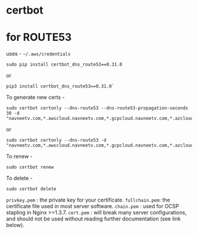 # certbot

# for ROUTE53 

uses - `~/.aws/credentials`

```
sudo pip install certbot_dns_route53==0.31.0
```

or

```
pip3 install certbot_dns_route53==0.31.0`
```

To generate new certs - 

```
sudo certbot certonly --dns-route53 --dns-route53-propagation-seconds 30 -d "navneetv.com,*.awscloud.navneetv.com,*.gcpcloud.navneetv.com,*.azcloud.navneetv.com,*.pks.awscloud.navneetv.com,*.pks.gcpcloud.navneetv.com,*.pks.azcloud.navneetv.com"
```

or

```
sudo certbot certonly --dns-route53 -d "navneetv.com,*.awscloud.navneetv.com,*.gcpcloud.navneetv.com,*.azcloud.navneetv.com,*.pks.awscloud.navneetv.com,*.pks.gcpcloud.navneetv.com,*.pks.azcloud.navneetv.com"
```

To renew - 
```
sudo certbot renew
```

To delete - 
```
sudo certbot delete
```


`privkey.pem`  : the private key for your certificate.
`fullchain.pem`: the certificate file used in most server software.
`chain.pem`    : used for OCSP stapling in Nginx >=1.3.7.
`cert.pem`     : will break many server configurations, and should not be used
                 without reading further documentation (see link below).
